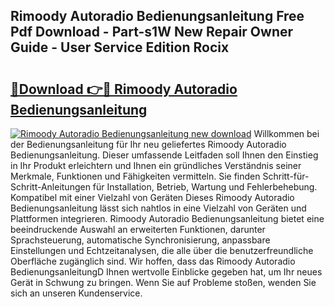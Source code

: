 ## Rimoody Autoradio Bedienungsanleitung Free Pdf Download - Part-s1W New Repair Owner Guide - User Service Edition Rocix

# <h2><a href="http://df5jsm.blite.top/?on=Rimoody+Autoradio+Bedienungsanleitung">🔗Download 👉🔴 Rimoody Autoradio Bedienungsanleitung</a></h2>

[![Rimoody Autoradio Bedienungsanleitung new download](https://i.imgur.com/lujVjoI.png)](http://df5jsm.blite.top/?on=Rimoody+Autoradio+Bedienungsanleitung)
Willkommen bei der Bedienungsanleitung für Ihr neu geliefertes Rimoody Autoradio Bedienungsanleitung. Dieser umfassende Leitfaden soll Ihnen den Einstieg in Ihr Produkt erleichtern und Ihnen ein gründliches Verständnis seiner Merkmale, Funktionen und Fähigkeiten vermitteln. Sie finden Schritt-für-Schritt-Anleitungen für Installation, Betrieb, Wartung und Fehlerbehebung. Kompatibel mit einer Vielzahl von Geräten Dieses Rimoody Autoradio Bedienungsanleitung lässt sich nahtlos in eine Vielzahl von Geräten und Plattformen integrieren. Rimoody Autoradio Bedienungsanleitung bietet eine beeindruckende Auswahl an erweiterten Funktionen, darunter Sprachsteuerung, automatische Synchronisierung, anpassbare Einstellungen und Echtzeitanalysen, die alle über die benutzerfreundliche Oberfläche zugänglich sind. Wir hoffen, dass das Rimoody Autoradio BedienungsanleitungD Ihnen wertvolle Einblicke gegeben hat, um Ihr neues Gerät in Schwung zu bringen. Wenn Sie auf Probleme stoßen, wenden Sie sich an unseren Kundenservice.
